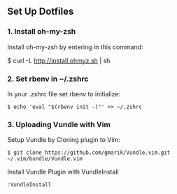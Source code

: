 ## Set Up Dotfiles

### 1. Install oh-my-zsh
Install oh-my-zsh by entering in this command:
 
   $ curl -L http://install.ohmyz.sh | sh

### 2. Set rbenv in ~/.zshrc

In your .zshrc file set rbenv to initialize:

    $ echo 'eval "$(rbenv init -)"' >> ~/.zshrc

### 3. Uploading Vundle with Vim

Setup Vundle by Cloning plugin to Vim:

    $ git clone https://github.com/gmarik/Vundle.vim.git ~/.vim/bundle/Vundle.vim

Install Vundle Plugin with VundleInstall

    :VundleInstall
